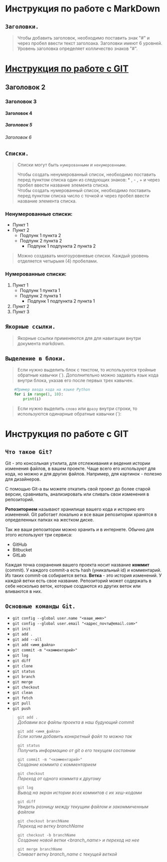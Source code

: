 # Инструкция по работе с MarkDown

## `Заголовки.`
> Чтобы добавить заголовок, необходимо поставить знак "#"
> и через пробел ввести текст заголоака. Заголовки имеют 6 уровней.
> Уровень заголовка определяет колличество знаков "#".

# [Инструкция по работе с GIT](#инструкция-brпо-работе-с-git)
## Заголовок 2
### Заголовок 3
#### Заголовок 4
##### Заголовок 5
###### Заголовок 6

## `Списки.`
> Списки могут быть `нумерованными` и `ненумеровнными`. 
>
> Чтобы создать ненумерованный список, необходимо поставить перед пунктом списка один из следующих знаков: * , - , +  и через пробел ввести название элемента списка.<br/>
> Чтобы создать нумерованный список, необходимо поставить перед пунктом списка число с точкой и через пробел ввести название элемента списка.

### Ненумерованные списки:
* Пункт 1
* Пункт 2
    - Подпунк 1 пункта 2
    - Подпунк 2 пункта 2
        - Подпунк 1 подпункта 2 пункта 2

> Можно создавать многоуровневые списки. Каждый уровень отделяется четырьмя (4) пробелами.
### Нумерованные списки:
1. Пункт 1
    + Подпунк 1 пункта 1
    + Подпунк 2 пункта 1
        + Подпунк 1 подпункта 2 пункта 1
2. Пункт 2
3. Пункт 3

## `Якорные ссылки. `
> Якорные ссылки применяются для для навигации внутри документа markdown.

## `Выделение в блоки.`
> Если нужно выделить блок с текстом, то используются тройные обратные кавычки (`). Дополнительно можно задавать язык кода внутри блока, указав его после первых трех кавычек.

``` python
    #Пример ввода кода на языке Python 
    for i in range(1, 10):
        print(i)
```
> Если нужно выделить `слово` или `фразу` внутри строки, то используются одинарные обратные кавычки (`):


# Инструкция по работе с GIT

## `Что такое Git?`
Git - это консольная утилита, для отслеживания и ведения истории изменения файлов, в вашем проекте. Чаще всего его используют для кода, но можно и для других файлов. Например, для картинок - полезно для дизайнеров.

С помощью Git-a вы можете откатить свой проект до более старой версии, сравнивать, анализировать или сливать свои изменения в репозиторий.

**Репозиторием** называют хранилище вашего кода и историю его изменений. Git работает локально и все ваши репозитории хранятся в определенных папках на жестком диске.

Так же ваши репозитории можно хранить и в интернете. Обычно для этого используют три сервиса:
- GitHub
- Bitbucket
- GitLab

Каждая точка сохранения вашего проекта носит название **коммит** (commit). У каждого commit-a есть hash (уникальный id) и комментарий. Из таких commit-ов собирается ветка. **Ветка** - это история изменений. У каждой ветки есть свое название. Репозиторий может содержать в себе несколько веток, которые создаются из других веток или вливаются в них.

## `Основные команды Git.`

* `git config --global user.name "<ваше_имя>"`
* `git config --global user.email "<адрес_почты@email.com>"`
* `git init`
* `git add .`
* `git add --all`
* `git add <имя_файла> `
* `git commit -m "<комментарий>"`
* `git log`
* `git diff`
* `git clone`
* `git status`
* `git branch`
* `git merge`
* `git checkout`
* `git clean`
* `git fetch`
* `git pull`
* `git push`


> `git add .`  <br/>_Добавим все файлы проекта в наш будующий commit_ 
> 
> `git add <имя_файла>` <br/>_Если хотим добавить конкретный файл то можно так_
>
> `git status` <br/>_Получить информацию от git о его текущем состоянии_
>
> `git commit -m "<комментарий>"` <br/>_Создание коммита с комментарием_
>
> `git checkout` <br/>_Переход от одного коммита к другому_
>
> `git log` <br/>_Вывод на экран истории всех коммитов с их хеш-кодами_
>
> `git diff` <br/>_Увидеть разницу между текущим файлом и закоммиченным файлом_
>
> `git checkout branchName`<br/>_Переход на ветку branchName_
>
> `git checkout -b branchName`<br/>_Создание новой ветки <branch_name> и переход на нее_
>
> `git merge branchName`<br/>_Сливает ветку branch_name с текущей веткой_

